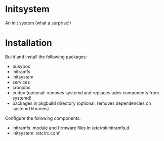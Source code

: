 Initsystem
==========

An init system (what a surprise!)

Installation
============

Build and install the following packages:

- busybox
- initramfs
- initsystem
- services
- cronjobs
- eudev (optional: removes systemd and replaces udev components from systemd)
- packages in pkgbuild directory (optional: removes dependencies on systemd libraries)

Configure the following components:

- initramfs: module and firmware files in /etc/mkinitramfs.d
- initsystem: /etc/rc.conf
